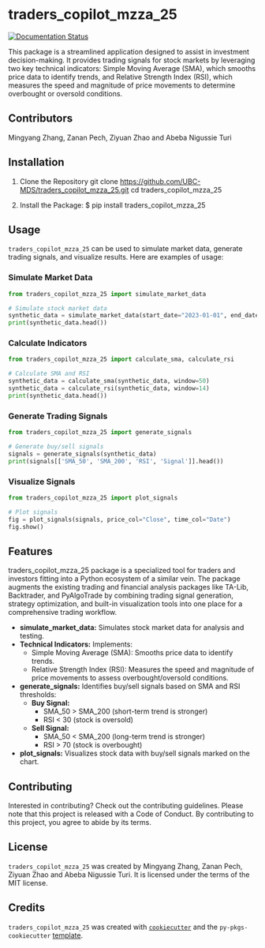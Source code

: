 # traders_copilot_mzza_25

[![Documentation Status](https://readthedocs.org/projects/traders-copilot-mzza-25/badge/?version=latest)](https://traders-copilot-mzza-25.readthedocs.io/en/latest/?badge=latest)

This package is a streamlined application designed to assist in investment decision-making. It provides trading signals for stock markets by leveraging two key technical indicators: Simple Moving Average (SMA), which smooths price data to identify trends, and Relative Strength Index (RSI), which measures the speed and magnitude of price movements to determine overbought or oversold conditions.

## Contributors

Mingyang Zhang, Zanan Pech, Ziyuan Zhao and Abeba Nigussie Turi

## Installation

1.  Clone the Repository git clone <https://github.com/UBC-MDS/traders_copilot_mzza_25.git> cd traders_copilot_mzza_25

2.  Install the Package: \$ pip install traders_copilot_mzza_25

## Usage

`traders_copilot_mzza_25` can be used to simulate market data, generate trading signals, and visualize results. Here are examples of usage:

### Simulate Market Data

``` python
from traders_copilot_mzza_25 import simulate_market_data

# Simulate stock market data
synthetic_data = simulate_market_data(start_date="2023-01-01", end_date="2023-12-31", num_records=252)
print(synthetic_data.head())
```

### Calculate Indicators

``` python
from traders_copilot_mzza_25 import calculate_sma, calculate_rsi

# Calculate SMA and RSI
synthetic_data = calculate_sma(synthetic_data, window=50)
synthetic_data = calculate_rsi(synthetic_data, window=14)
print(synthetic_data.head())
```

### Generate Trading Signals

``` python
from traders_copilot_mzza_25 import generate_signals

# Generate buy/sell signals
signals = generate_signals(synthetic_data)
print(signals[['SMA_50', 'SMA_200', 'RSI', 'Signal']].head())
```

### Visualize Signals

``` python
from traders_copilot_mzza_25 import plot_signals

# Plot signals
fig = plot_signals(signals, price_col="Close", time_col="Date")
fig.show()
```

## Features

traders_copilot_mzza_25 package is a specialized tool for traders and investors fitting into a Python ecosystem of a similar vein. The package augments the existing trading and financial analysis packages like TA-Lib, Backtrader, and PyAlgoTrade by combining trading signal generation, strategy optimization, and built-in visualization tools into one place for a comprehensive trading workflow.

-   **simulate_market_data:** Simulates stock market data for analysis and testing.
-   **Technical Indicators:** Implements:
    -   Simple Moving Average (SMA): Smooths price data to identify trends.
    -   Relative Strength Index (RSI): Measures the speed and magnitude of price movements to assess overbought/oversold conditions.
-   **generate_signals:** Identifies buy/sell signals based on SMA and RSI thresholds:
    -   **Buy Signal:**
        -   SMA_50 \> SMA_200 (short-term trend is stronger)
        -   RSI \< 30 (stock is oversold)
    -   **Sell Signal:**
        -   SMA_50 \< SMA_200 (long-term trend is stronger)
        -   RSI \> 70 (stock is overbought)
-   **plot_signals:** Visualizes stock data with buy/sell signals marked on the chart.

## Contributing

Interested in contributing? Check out the contributing guidelines. Please note that this project is released with a Code of Conduct. By contributing to this project, you agree to abide by its terms.

## License

`traders_copilot_mzza_25` was created by Mingyang Zhang, Zanan Pech, Ziyuan Zhao and Abeba Nigussie Turi. It is licensed under the terms of the MIT license.

## Credits

`traders_copilot_mzza_25` was created with [`cookiecutter`](https://cookiecutter.readthedocs.io/en/latest/) and the `py-pkgs-cookiecutter` [template](https://github.com/py-pkgs/py-pkgs-cookiecutter).
